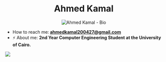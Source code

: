 <h1 align="center">Ahmed Kamal</h1>
<p align="center">
  <img src="https://readme-typing-svg.demolab.com/?lines=Hi%2C+I+am+Ahmed+Kamal+<3;Computer+Engineering+Student;Currently+I+am+in+my+Second+year&font=Fira%70Code&center=true&width=500&height=100&duration=4000&pause=1" alt="Ahmed Kamal - Bio">
</p>
<ul>
  <li> How to reach me:<b> <a href="mailto:ahmedkamal200427@gmail.com">ahmedkamal200427@gmail.com</a></b></li>
  <li>⚡ About me: <b>2nd Year Computer Engineering Student at the University of Cairo.</b></li>
</ul>
<img src="![Top Langs](https://github-readme-stats.vercel.app/api/top-langs/?username=ahmed-kamal2004&hide_progress=true)">
